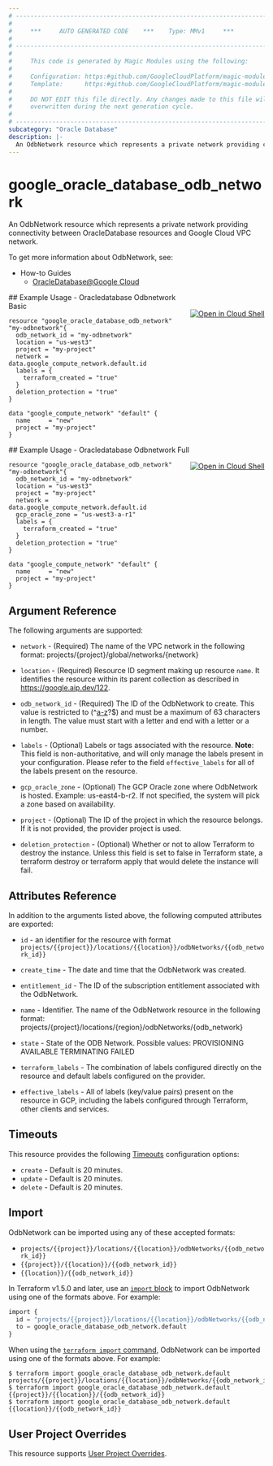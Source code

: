 ```yaml
---
# ----------------------------------------------------------------------------
#
#     ***     AUTO GENERATED CODE    ***    Type: MMv1     ***
#
# ----------------------------------------------------------------------------
#
#     This code is generated by Magic Modules using the following:
#
#     Configuration: https:#github.com/GoogleCloudPlatform/magic-modules/tree/main/mmv1/products/oracledatabase/OdbNetwork.yaml
#     Template:      https:#github.com/GoogleCloudPlatform/magic-modules/tree/main/mmv1/templates/terraform/resource.html.markdown.tmpl
#
#     DO NOT EDIT this file directly. Any changes made to this file will be
#     overwritten during the next generation cycle.
#
# ----------------------------------------------------------------------------
subcategory: "Oracle Database"
description: |-
  An OdbNetwork resource which represents a private network providing connectivity between OracleDatabase resources and Google Cloud VPC network.
---
```


# google_oracle_database_odb_network

An OdbNetwork resource which represents a private network providing connectivity between OracleDatabase resources and Google Cloud VPC network.


To get more information about OdbNetwork, see:
* How-to Guides
    * [OracleDatabase@Google Cloud](https://cloud.google.com/oracle/database/docs/overview')

<div class = "oics-button" style="float: right; margin: 0 0 -15px">
  <a href="https://console.cloud.google.com/cloudshell/open?cloudshell_git_repo=https%3A%2F%2Fgithub.com%2Fterraform-google-modules%2Fdocs-examples.git&cloudshell_image=gcr.io%2Fcloudshell-images%2Fcloudshell%3Alatest&cloudshell_print=.%2Fmotd&cloudshell_tutorial=.%2Ftutorial.md&cloudshell_working_dir=oracledatabase_odbnetwork_basic&open_in_editor=main.tf" target="_blank">
    <img alt="Open in Cloud Shell" src="//gstatic.com/cloudssh/images/open-btn.svg" style="max-height: 44px; margin: 32px auto; max-width: 100%;">
  </a>
</div>
## Example Usage - Oracledatabase Odbnetwork Basic


```hcl
resource "google_oracle_database_odb_network" "my-odbnetwork"{
  odb_network_id = "my-odbnetwork"
  location = "us-west3"
  project = "my-project"
  network = data.google_compute_network.default.id
  labels = {
    terraform_created = "true"
  }
  deletion_protection = "true"
}

data "google_compute_network" "default" {
  name     = "new"
  project = "my-project"
}
```
<div class = "oics-button" style="float: right; margin: 0 0 -15px">
  <a href="https://console.cloud.google.com/cloudshell/open?cloudshell_git_repo=https%3A%2F%2Fgithub.com%2Fterraform-google-modules%2Fdocs-examples.git&cloudshell_image=gcr.io%2Fcloudshell-images%2Fcloudshell%3Alatest&cloudshell_print=.%2Fmotd&cloudshell_tutorial=.%2Ftutorial.md&cloudshell_working_dir=oracledatabase_odbnetwork_full&open_in_editor=main.tf" target="_blank">
    <img alt="Open in Cloud Shell" src="//gstatic.com/cloudssh/images/open-btn.svg" style="max-height: 44px; margin: 32px auto; max-width: 100%;">
  </a>
</div>
## Example Usage - Oracledatabase Odbnetwork Full


```hcl
resource "google_oracle_database_odb_network" "my-odbnetwork"{
  odb_network_id = "my-odbnetwork"
  location = "us-west3"
  project = "my-project"
  network = data.google_compute_network.default.id
  gcp_oracle_zone = "us-west3-a-r1"
  labels = {
    terraform_created = "true"
  }
  deletion_protection = "true"
}

data "google_compute_network" "default" {
  name     = "new"
  project = "my-project"
}
```

## Argument Reference

The following arguments are supported:


* `network` -
  (Required)
  The name of the VPC network in the following format:
  projects/{project}/global/networks/{network}

* `location` -
  (Required)
  Resource ID segment making up resource `name`. It identifies the resource within its parent collection as described in https://google.aip.dev/122.

* `odb_network_id` -
  (Required)
  The ID of the OdbNetwork to create. This value is restricted
  to (^[a-z]([a-z0-9-]{0,61}[a-z0-9])?$) and must be a maximum of 63
  characters in length. The value must start with a letter and end with
  a letter or a number.


* `labels` -
  (Optional)
  Labels or tags associated with the resource.
  **Note**: This field is non-authoritative, and will only manage the labels present in your configuration.
  Please refer to the field `effective_labels` for all of the labels present on the resource.

* `gcp_oracle_zone` -
  (Optional)
  The GCP Oracle zone where OdbNetwork is hosted.
  Example: us-east4-b-r2.
  If not specified, the system will pick a zone based on availability.

* `project` - (Optional) The ID of the project in which the resource belongs.
    If it is not provided, the provider project is used.

* `deletion_protection` - (Optional) Whether or not to allow Terraform to destroy the instance. Unless this field is set to false in Terraform state, a terraform destroy or terraform apply that would delete the instance will fail.


## Attributes Reference

In addition to the arguments listed above, the following computed attributes are exported:

* `id` - an identifier for the resource with format `projects/{{project}}/locations/{{location}}/odbNetworks/{{odb_network_id}}`

* `create_time` -
  The date and time that the OdbNetwork was created.

* `entitlement_id` -
  The ID of the subscription entitlement associated with the OdbNetwork.

* `name` -
  Identifier. The name of the OdbNetwork resource in the following format:
  projects/{project}/locations/{region}/odbNetworks/{odb_network}

* `state` -
  State of the ODB Network.
  Possible values:
  PROVISIONING
  AVAILABLE
  TERMINATING
  FAILED

* `terraform_labels` -
  The combination of labels configured directly on the resource
   and default labels configured on the provider.

* `effective_labels` -
  All of labels (key/value pairs) present on the resource in GCP, including the labels configured through Terraform, other clients and services.


## Timeouts

This resource provides the following
[Timeouts](https://developer.hashicorp.com/terraform/plugin/sdkv2/resources/retries-and-customizable-timeouts) configuration options:

- `create` - Default is 20 minutes.
- `update` - Default is 20 minutes.
- `delete` - Default is 20 minutes.

## Import


OdbNetwork can be imported using any of these accepted formats:

* `projects/{{project}}/locations/{{location}}/odbNetworks/{{odb_network_id}}`
* `{{project}}/{{location}}/{{odb_network_id}}`
* `{{location}}/{{odb_network_id}}`


In Terraform v1.5.0 and later, use an [`import` block](https://developer.hashicorp.com/terraform/language/import) to import OdbNetwork using one of the formats above. For example:

```tf
import {
  id = "projects/{{project}}/locations/{{location}}/odbNetworks/{{odb_network_id}}"
  to = google_oracle_database_odb_network.default
}
```

When using the [`terraform import` command](https://developer.hashicorp.com/terraform/cli/commands/import), OdbNetwork can be imported using one of the formats above. For example:

```
$ terraform import google_oracle_database_odb_network.default projects/{{project}}/locations/{{location}}/odbNetworks/{{odb_network_id}}
$ terraform import google_oracle_database_odb_network.default {{project}}/{{location}}/{{odb_network_id}}
$ terraform import google_oracle_database_odb_network.default {{location}}/{{odb_network_id}}
```

## User Project Overrides

This resource supports [User Project Overrides](https://registry.terraform.io/providers/hashicorp/google/latest/docs/guides/provider_reference#user_project_override).

